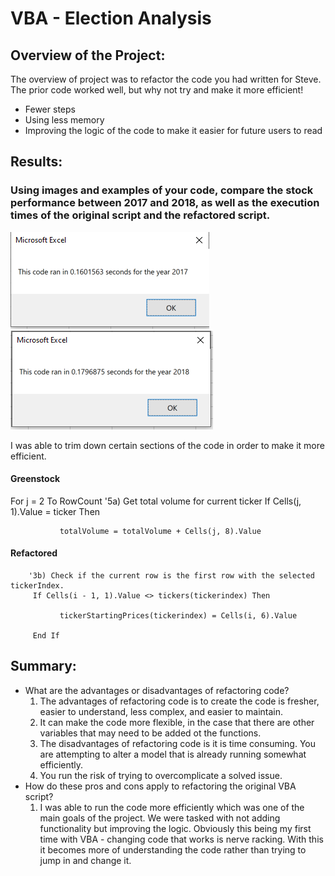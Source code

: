 # VBA - Election Analysis

## Overview of the Project:
The overview of project was to refactor the code you had written for Steve. The prior code worked well, but why not try and make it more efficient! 
  * Fewer steps
  * Using less memory
  * Improving the logic of the code to make it easier for future users to read


## Results: 
### Using images and examples of your code, compare the stock performance between 2017 and 2018, as well as the execution times of the original script and the refactored script.

![](Resources/VBA_Challenge_2017.PNG)
![](Resources/VBA_Challenge_2018.PNG)

I was able to trim down certain sections of the code in order to make it more efficient.

#### Greenstock
For j = 2 To RowCount
           '5a) Get total volume for current ticker
           If Cells(j, 1).Value = ticker Then

               totalVolume = totalVolume + Cells(j, 8).Value

#### Refactored
        '3b) Check if the current row is the first row with the selected tickerIndex.
         If Cells(i - 1, 1).Value <> tickers(tickerindex) Then

               tickerStartingPrices(tickerindex) = Cells(i, 6).Value

         End If



## Summary:
   * What are the advantages or disadvantages of refactoring code?
        1. The advantages of refactoring code is to create the code is fresher, easier to understand, less complex, and easier to maintain. 
        2. It can make the code more flexible, in the case that there are other variables that may need to be added ot the functions.
        3. The disadvantages of refactoring code is it is time consuming. You are attempting to alter a model that is already running somewhat efficiently. 
        4. You run the risk of trying to overcomplicate a solved issue.
   * How do these pros and cons apply to refactoring the original VBA script?
        1. I was able to run the code more efficiently which was one of the main goals of the project. We were tasked with not adding functionality but improving the logic.                  Obviously this being my first time with VBA - changing code that works is nerve racking. With this it becomes more of understanding the code rather than trying to jump in and change it.
